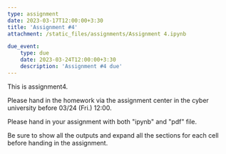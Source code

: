 ```yaml
---
type: assignment
date: 2023-03-17T12:00:00+3:30
title: 'Assignment #4'
attachment: /static_files/assignments/Assignment 4.ipynb

due_event: 
    type: due
    date: 2023-03-24T12:00:00+3:30
    description: 'Assignment #4 due'
---
```

This is assignment4.

Please hand in the homework via the assignment center in the cyber university before 03/24 (Fri.) 12:00.

Please hand in your assignment with both "ipynb" and "pdf" file.

Be sure to show all the outputs and expand all the sections for each cell before handing in the assignment.
